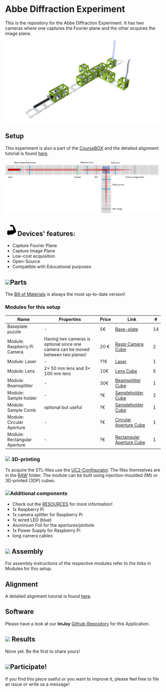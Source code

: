 # Abbe Diffraction Experiment
This is the repository for the Abbe Diffraction Experiment. It has two cameras where one captures the Fourier plane and the other acquires the image plane.

<p align="center">
<img src="./IMAGES/Application_Abbe_experiment_v3.png" width="500">
</p>

## Setup
This experiment is also a part of the [CourseBOX](../../TheBOX/CourseBOX) and the detailed alignment tutorial is found [here](../../TheBOX/CourseBOX/ALIGNMENT_InfOptics).
<p align="center">
<img src="./IMAGES/scheme06.jpg" width="800">
</p>

## <img src="./IMAGES/F.png" width="40">Devices' features:

* Capture Fourier Plane
* Capture Image Plane
* Low-cost acquisition
* Open-Source
* Compatible with Educational purposes


## <img src="./IMAGES/D.png" width="40">Parts
The [Bill of Materials](https://docs.google.com/spreadsheets/d/1U1MndGKRCs0LKE5W8VGreCv9DJbQVQv7O6kgLlB6ZmE/edit?usp=sharing) is always the most up-to-date version!

### Modules for this setup

|  Name | Properties  |  Price | Link  | # |
|---|---|---|---|---|
| Baseplate puzzle| - | 5€  | [Base-plate](../../CAD/ASSEMBLY_Baseplate/)  | 14|
|  Module: Raspberry Pi Camera | Having two cameras is optional since one camera can be moved between two planes!  | 20 €  | [Raspi Camera Cube](../../CAD/ASSEMBLY_CUBE_RaspiCam)  | 2|
|  Module: Laser  | - | ??€  | [Laser](../../CAD/ASSEMBLY_CUBE_Laser)  | 1|
|  Module: Lens | 2× 50 mm lens and 3× 100 mm lens | 10€  | [Lens Cube](../../CAD/ASSEMBLY_CUBE_Lens)  | 5 |
|  Module: Beamsplitter | - | 30€  | [Beamsplitter Cube](../../CAD/ASSEMBLY_CUBE_Beamsplitter)  | 1 |
|  Module: Sample holder | - | ?€  | [Sampleholder Cube](../../CAD/ASSEMBLY_CUBE_Sample_Holder)  | 2 |
|  Module: Sample Comb | optional but useful | ?€  | [Sampleholder Cube](../../CAD/ASSEMBLY_CUBE_Sample_Holder)  | 1 |
|  Module: Circular Aperture | - | ?€  | [Circular Aperture Cube](../../CAD/ASSEMBLY_CUBE_Aperture_Circular)  | 1 |
|  Module: Rectangular Aperture | - | ?€  | [Rectangular Aperture Cube](../../CAD/ASSEMBLY_CUBE_Aperture_Rectangular)  | 1 |

### <img src="./IMAGES/P.png" width="40"> 3D-printing
To acquire the STL-files use the [UC2-Configurator](https://uc2configurator.netlify.app/). The files themselves are in the [RAW](../../RAW/STL) folder. The module can be built using injection-moulded (IM) or 3D-printed (3DP) cubes.


### <img src="./IMAGES/B.png" width="40">Additional components
* Check out the [RESOURCES](../../TUTORIALS/RESOURCES) for more information!
* 1x Raspberry Pi
* 1x camera splitter for Raspberry Pi
* 1x wired LED (blue)
* Aluminium Foil for the apertures/pinhole
* 1x Power Supply for Raspberry Pi
* long camera cables

## <img src="./IMAGES/A.png" width="40"> Assembly
For assembly instructions of the respective modules refer to the links in Modules for this setup.

## Alignment
A detailed alignment tutorial is found [here](../../TheBOX/CourseBOX/ALIGNMENT_InfOptics).

## Software
Please have a look at our **ImJoy** [Github-Repository](https://github.com/bionanoimaging/UC2-ImJoy-GIT) for this Application.

## <img src="./IMAGES/E.png" width="40"> Results
None yet. Be the first to share yours!

## <img src="./IMAGES/S.png" width="40">Participate!
If you find this piece useful or you want to improve it, please feel free to file an issue or write us a message!
